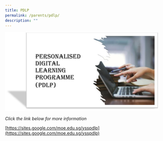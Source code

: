 ```yaml
---
title: PDLP
permalink: /parents/pdlp/
description: ""
---
```

![](/images/Parents/PDLP-1.jpg)

*Click the link below for more information*

[https://sites.google.com/moe.edu.sg/ysspdlp](https://sites.google.com/moe.edu.sg/ysspdlp)